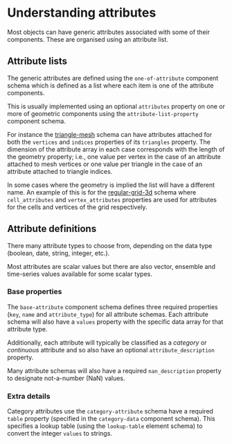 # Understanding attributes

Most objects can have generic attributes associated with some of their components.
These are organised using an attribute list.

## Attribute lists

The generic attributes are defined using the `one-of-attribute` component schema which is defined as a list where each item is one of the attribute components.

This is usually implemented using an optional `attributes` property on one or more of geometric components using the `attribute-list-property` component schema.

For instance the [triangle-mesh](../schemas/triangle-mesh) schema can have attributes attached for both the `vertices` and `indices` properties of its `triangles` property. The dimension of the attribute array in each case corresponds with the length of the geometry property; i.e., one value per vertex in the case of an attribute attached to mesh vertices or one value per triangle in the case of an attribute attached to triangle indices.

In some cases where the geometry is implied the list will have a different name. An example of this is for the [regular-grid-3d](../schemas/regular-3d-grid) schema where `cell_attributes` and `vertex_attributes` properties are used for attributes for the cells and vertices of the grid respectively.

## Attribute definitions

There many attribute types to choose from, depending on the data type (boolean, date, string, integer, etc.).

Most attributes are scalar values but there are also vector, ensemble and time-series values available for some scalar types.

### Base properties

The `base-attribute` component schema defines three required properties (`key`, `name` and `attribute_type`) for all attribute schemas. Each attribute schema will also have a `values` property with the specific data array for that attribute type.

Additionally, each attribute will typically be classified as a *category* or *continuous* attribute and so also have an optional `attribute_description` property.

Many attribute schemas will also have a required `nan_description` property to designate not-a-number (NaN) values.

### Extra details

Category attributes use the `category-attribute` schema have a required `table` property (specified in the `category-data` component schema).  This specifies a lookup table (using the `lookup-table` element schema) to convert the integer `values` to strings.
